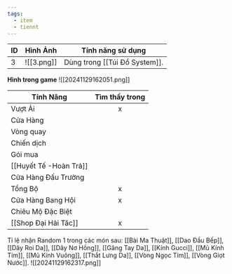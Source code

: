 ```yaml
---
tags:
  - item
  - tiennt
---
```


| ID  | Hình Ảnh   | Tính năng sử dụng             |
| --- | ---------- | ----------------------------- |
| 3   | ![[3.png]] | Dùng trong [[Túi Đồ System]]. |
**Hình trong game**
![[20241129162051.png]]

| Tính Năng            | Tìm thấy trong |
| -------------------- | :------------: |
| Vượt Ải              |       x        |
| Cửa Hàng             |                |
| Vòng quay            |                |
| Chiến dịch           |                |
| Gói mua              |                |
| [[Huyết Tế -Hoàn Trả]]         |                |
| Cửa Hàng Đấu Trường  |                |
| Tổng Bộ              |       x        |
| Cửa Hàng Bang Hội    |       x        |
| Chiêu Mộ Đặc Biệt    |                |
| [[Shop Đại Hải Tăc]] |       x        |

Tỉ lệ nhận Random 1 trong các món sau: [[Bài Ma Thuật]], [[Dao Đầu Bếp]], [[Dây Roi Da]], [[Dây Nơ Hồng]], [[Găng Tay Da]], [[Kính Gucci]], [[Mũ Kính Tím]], [[Mũ Kính Vuông]], [[Thắt Lưng Da]], [[Vòng Ngọc Tím]], [[Vòng Giọt Nước]].
![[20241129162317.png]]
